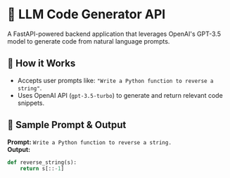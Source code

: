 # 🧠 LLM Code Generator API

A FastAPI-powered backend application that leverages OpenAI's GPT-3.5 model to generate code from natural language prompts.

## 🚀 How it Works
- Accepts user prompts like: `"Write a Python function to reverse a string"`.
- Uses OpenAI API (`gpt-3.5-turbo`) to generate and return relevant code snippets.

## 🧪 Sample Prompt & Output
**Prompt:** `Write a Python function to reverse a string.`  
**Output:**  
```python
def reverse_string(s):
    return s[::-1]
